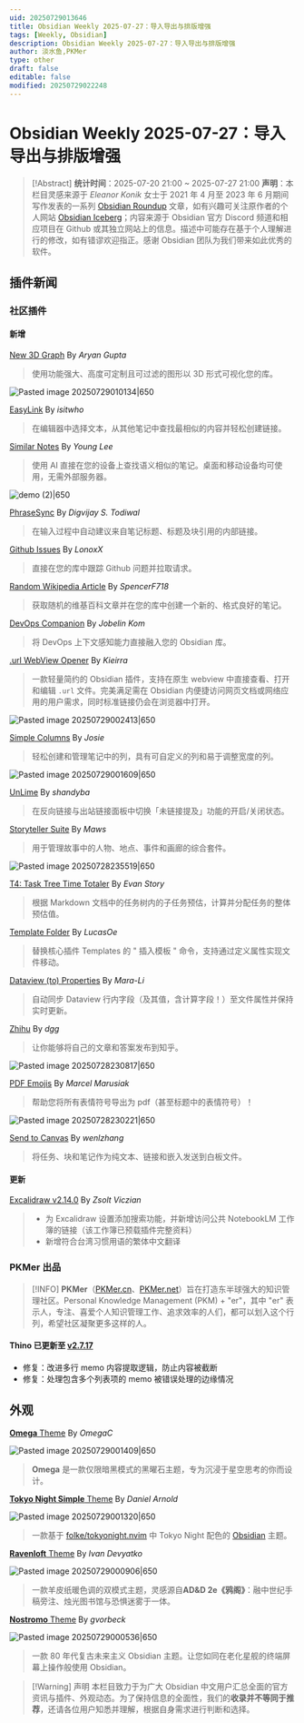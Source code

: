 ```yaml
---
uid: 20250729013646
title: Obsidian Weekly 2025-07-27：导入导出与排版增强
tags: [Weekly, Obsidian]
description: Obsidian Weekly 2025-07-27：导入导出与排版增强
author: 淡水鱼,PKMer
type: other
draft: false
editable: false
modified: 20250729022248
---
```


# Obsidian Weekly 2025-07-27：导入导出与排版增强

> [!Abstract]
> **统计时间**：2025-07-20 21:00 ~ 2025-07-27 21:00
> **声明**：本栏目灵感来源于 _Eleanor Konik_ 女士于 2021 年 4 月至 2023 年 6 月期间写作发表的一系列 [Obsidian Roundup](https://www.eleanorkonik.com/tag/roundup/) 文章，如有兴趣可关注原作者的个人网站 [Obsidian Iceberg](https://www.eleanorkonik.com/)；内容来源于 Obsidian 官方 Discord 频道和相应项目在 Github 或其独立网站上的信息。描述中可能存在基于个人理解进行的修改，如有错谬欢迎指正。感谢 Obsidian 团队为我们带来如此优秀的软件。

## 插件新闻

### 社区插件

#### 新增

[New 3D Graph](https://obsidian.md/plugins?id=new-3d-graph) By _Aryan Gupta_

> 使用功能强大、高度可定制且可过滤的图形以 3D 形式可视化您的库。

![Pasted image 20250729010134|650](https://cdn.pkmer.cn/images/Pasted%20image%2020250729010134.png!pkmer)

[EasyLink](https://obsidian.md/plugins?id=easylink) By _isitwho_

> 在编辑器中选择文本，从其他笔记中查找最相似的内容并轻松创建链接。

[Similar Notes](https://obsidian.md/plugins?id=similar-notes) By _Young Lee_

> 使用 AI 直接在您的设备上查找语义相似的笔记。桌面和移动设备均可使用，无需外部服务器。

![demo (2)|650](https://cdn.pkmer.cn/images/demo%20(2).gif!pkmer)

[PhraseSync](https://obsidian.md/plugins?id=phrasesync) By _Digvijay S. Todiwal_

> 在输入过程中自动建议来自笔记标题、标题及块引用的内部链接。

[Github Issues](https://obsidian.md/plugins?id=github-issues) By _LonoxX_

> 直接在您的库中跟踪 Github 问题并拉取请求。

[Random Wikipedia Article](https://obsidian.md/plugins?id=random-wikipedia-article) By _SpencerF718_

> 获取随机的维基百科文章并在您的库中创建一个新的、格式良好的笔记。

[DevOps Companion](https://obsidian.md/plugins?id=devops-companion) By _Jobelin Kom_

> 将 DevOps 上下文感知能力直接融入您的 Obsidian 库。

[.url WebView Opener](https://obsidian.md/plugins?id=url-webview-opener) By _Kieirra_

> 一款轻量简约的 Obsidian 插件，支持在原生 webview 中直接查看、打开和编辑 `.url` 文件。完美满足需在 Obsidian 内便捷访问网页文档或网络应用的用户需求，同时标准链接仍会在浏览器中打开。

![Pasted image 20250729002413|650](https://cdn.pkmer.cn/images/Pasted%20image%2020250729002413.png!pkmer)

[Simple Columns](https://obsidian.md/plugins?id=simple-columns) By _Josie_

> 轻松创建和管理笔记中的列，具有可自定义的列和易于调整宽度的列。

![Pasted image 20250729001609|650](https://cdn.pkmer.cn/images/Pasted%20image%2020250729001609.png!pkmer)

[UnLime](https://obsidian.md/plugins?id=unlime) By _shandyba_

> 在反向链接与出站链接面板中切换「未链接提及」功能的开启/关闭状态。

[Storyteller Suite](https://obsidian.md/plugins?id=storyteller-suite) By _Maws_

> 用于管理故事中的人物、地点、事件和画廊的综合套件。

![Pasted image 20250728235519|650](https://cdn.pkmer.cn/images/Pasted%20image%2020250728235519.png!pkmer)

[T4: Task Tree Time Totaler](https://obsidian.md/plugins?id=t4-task-tree-time-totaler) By _Evan Story_

> 根据 Markdown 文档中的任务树内的子任务预估，计算并分配任务的整体预估值。

[Template Folder](https://obsidian.md/plugins?id=template-folder) By _LucasOe_

> 替换核心插件 Templates 的 " 插入模板 " 命令，支持通过定义属性实现文件移动。

[Dataview (to) Properties](https://obsidian.md/plugins?id=dataview-properties) By _Mara-Li_

> 自动同步 Dataview 行内字段（及其值，含计算字段！）至文件属性并保持实时更新。

[Zhihu](https://obsidian.md/plugins?id=zhihu) By _dgg_

> 让你能够将自己的文章和答案发布到知乎。

![Pasted image 20250728230817|650](https://cdn.pkmer.cn/images/Pasted%20image%2020250728230817.png!pkmer)

[PDF Emojis](https://obsidian.md/plugins?id=pdf-emojis) By _Marcel Marusiak_

> 帮助您将所有表情符号导出为 pdf（甚至标题中的表情符号）！

![Pasted image 20250728230221|650](https://cdn.pkmer.cn/images/Pasted%20image%2020250728230221.png!pkmer)

[Send to Canvas](https://obsidian.md/plugins?id=send-to-canvas) By _wenlzhang_

> 将任务、块和笔记作为纯文本、链接和嵌入发送到白板文件。

#### 更新

[Excalidraw v2.14.0](https://github.com/zsviczian/obsidian-excalidraw-plugin/releases/tag/2.14.0) By _Zsolt Viczian_

> - 为 Excalidraw 设置添加搜索功能，并新增访问公共 NotebookLM 工作簿的链接（该工作簿已预载插件完整资料）
> - 新增符合台湾习惯用语的繁体中文翻译

### PKMer 出品

> [!INFO]
> **PKMer**（[PKMer.cn](https://pkmer.cn/)、[PKMer.net](https://pkmer.net/)）旨在打造东半球强大的知识管理社区。Personal Knowledge Management (PKM) + "er"，其中 "er" 表示人，专注、喜爱个人知识管理工作、追求效率的人们，都可以划入这个行列，希望社区凝聚更多这样的人。

#### Thino 已更新至 [v2.7.17](https://github.com/Quorafind/Obsidian-Thino/releases/tag/2.7.17)

- 修复：改进多行 memo 内容提取逻辑，防止内容被截断
- 修复：处理包含多个列表项的 memo 被错误处理的边缘情况

## 外观

[**Omega** Theme](https://github.com/OmegaCentauri68/Omega-Theme-for-Obsidian) By _OmegaC_

![Pasted image 20250729001409|650](https://cdn.pkmer.cn/images/Pasted%20image%2020250729001409.png!pkmer)

> **Omega** 是一款仅限暗黑模式的黑曜石主题，专为沉浸于星空思考的你而设计。

[**Tokyo Night Simple** Theme](https://github.com/danarnold/tokyonight-simple) By _Daniel Arnold_

![Pasted image 20250729001320|650](https://cdn.pkmer.cn/images/Pasted%20image%2020250729001320.png!pkmer)

> 一款基于 [folke/tokyonight.nvim](https://github.com/folke/tokyonight.nvim) 中 Tokyo Night 配色的 [Obsidian](https://obsidian.md/) 主题。

[**Ravenloft** Theme](https://github.com/circkumflexx/obsidian-ravenloft-theme) By _Ivan Devyatko_

![Pasted image 20250729000906|650](https://cdn.pkmer.cn/images/Pasted%20image%2020250729000906.png!pkmer)

> 一款羊皮纸暖色调的双模式主题，灵感源自**AD&D 2e《鸦阁》**：融中世纪手稿旁注、烛光图书馆与恐惧迷雾于一体。

[**Nostromo** Theme](https://github.com/gvorbeck/Nostromo) By _gvorbeck_

![Pasted image 20250729000536|650](https://cdn.pkmer.cn/images/Pasted%20image%2020250729000536.png!pkmer)

> 一款 80 年代复古未来主义 Obsidian 主题。让您如同在老化星舰的终端屏幕上操作般使用 Obsidian。

> [!Warning] 声明
> 本栏目致力于为广大 Obsidian 中文用户汇总全面的官方资讯与插件、外观动态。为了保持信息的全面性，我们的**收录并不等同于推荐**，还请各位用户知悉并理解，根据自身需求进行判断和选择。

